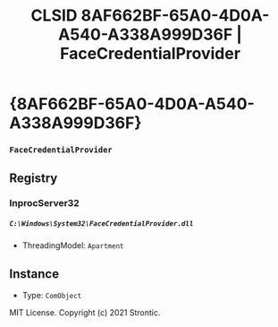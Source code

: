 ﻿---
title: "CLSID 8AF662BF-65A0-4D0A-A540-A338A999D36F | FaceCredentialProvider"
excerpt: What is COM-Object CLSID 8AF662BF-65A0-4D0A-A540-A338A999D36F?
---

# {8AF662BF-65A0-4D0A-A540-A338A999D36F}

### `FaceCredentialProvider`

## Registry


### InprocServer32

##### `C:\Windows\System32\FaceCredentialProvider.dll`
* ThreadingModel: `Apartment`

## Instance

* Type: `ComObject`

MIT License. Copyright (c) 2021 Strontic.


